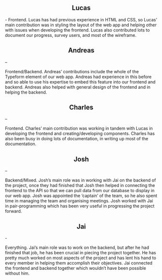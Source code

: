 <h2 align="center"> <b> Lucas </b> </h2>
<p>- Frontend. Lucas has had previous experience in HTML and CSS, so Lucas’ main contribution was in styling the layout of 
the web app and helping other with issues when developing the frontend. Lucas also contributed lots to document our progress, 
survey users, and most of the wireframe.</p>

<h2 align="center"> <b> Andreas </b> </h2>
– <p>Frontend/Backend. Andreas’ contributions include the whole of the Typeform element of our web app. Andreas had 
experience in this before and so able to use his expertise to embed this feature into our frontend and backend. Andreas also 
helped with general design of the frontend and in helping the backend.</p>

<h2 align="center"> <b> Charles </b> </h2>
– <p>Frontend. Charles’ main contribution was working in tandem with Lucas in developing the frontend and 
creating/developing components. Charles has also been busy in doing lots of documentation, in writing up most of the 
documentation.</p>

<h2 align="center"> <b> Josh </b> </h2>
– <p>Backend/Mixed. Josh’s main role was in working with Jai on the backend of the project, once they had finished that Josh 
then helped in connecting the frontend to the API so that we can pull data from our database to display in our web app. Josh 
was appointed the ‘captain’ of the team, so he also spent time in managing the team and organising meetings. Josh worked with 
Jai in pair-programming which has been very useful in progressing the project forward.</p>

<h2 align="center"> <b> Jai </b> </h2>
- <p>Everything. Jai’s main role was to work on the backend, but after he had finished that job, he has been crucial in 
piecing the project together. He has pretty much worked on most aspects of the project and has lent his hand to every member 
in helping them accomplish their objectives. Jai connected the frontend and backend together which wouldn’t have been possible 
without him.</p>


